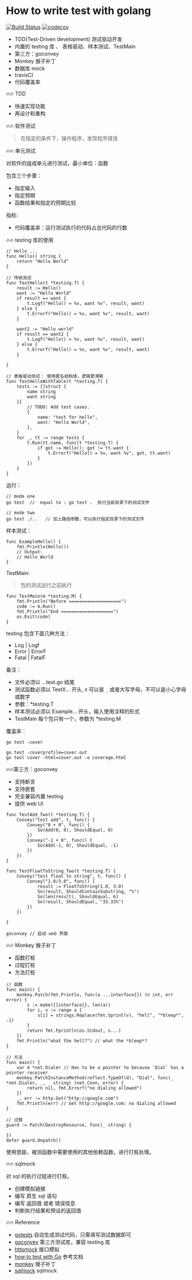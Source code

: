 # How to write test with golang

[![Build Status](https://travis-ci.com/wuxiaoxiaoshen/go-how-to-write-test.svg?token=NJwtDqGPUSoHiysBfFqE&branch=master)](https://travis-ci.com/wuxiaoxiaoshen/go-how-to-write-test)
[![codecov](https://codecov.io/gh/wuxiaoxiaoshen/go-how-to-write-test/branch/master/graph/badge.svg)](https://codecov.io/gh/wuxiaoxiaoshen/go-how-to-write-test)

- TDD(Test-Driven development) 测试驱动开发
- 内置的 testing 库 、 表格驱动、样本测试、TestMain
- 第三方：goconvey
- Monkey 猴子补丁
- 数据库 mock
- travisCI
- 代码覆盖率



:fire::fire: TDD

- 快速实现功能
- 再设计和重构

:fire::fire: 软件测试

> 在指定的条件下，操作程序，发现程序错误

:fire::fire: 单元测试

对软件的组成单元进行测试，最小单位：函数

包含三个步骤：

- 指定输入
- 指定预期
- 函数结果和指定的预期比较

指标:

- 代码覆盖率：运行测试执行的代码占总代码的行数



:fire::fire: testing 库的使用

```
// Hello ...
func Hello() string {
	return "Hello World"
}
```

``` 
// 传统测试
func TestHello(t *testing.T) {
	result := Hello()
	want := "Hello World"
	if result == want {
		t.Logf("Hello() = %v, want %v", result, want)
	} else {
		t.Errorf("Hello() = %v, want %v", result, want)
	}

	want2 := "Hello world"
	if result == want2 {
		t.Logf("Hello() = %v, want %v", result, want)
	} else {
		t.Errorf("Hello() = %v, want %v", result, want)
	}

}

// 表格驱动测试： 使用匿名结构体，逻辑更清晰
func TestHelloWithTable(t *testing.T) {
	tests := []struct {
		name string
		want string
	}{
		// TODO: Add test cases.
		{
			name: "test for hello",
			want: "Hello World",
		},
	}
	for _, tt := range tests {
		t.Run(tt.name, func(t *testing.T) {
			if got := Hello(); got != tt.want {
				t.Errorf("Hello() = %v, want %v", got, tt.want)
			}
		})
	}
}
```

运行：
```
// mode one 
go test  //  equal to : go test .  执行当前目录下的测试文件

// mode two 
go test ./..   // 加上路径参数，可以执行指定目录下的测试文件

```

样本测试：

```
func ExampleHello() {
	fmt.Println(Hello())
	// Output:
	// Hello World
} 

```

TestMain:
> 包的测试运行之前执行

``` 
func TestMain(m *testing.M) {
	fmt.Println("Before ====================")
	code := m.Run()
	fmt.Println("End ====================")
	os.Exit(code)
}
```


testing 包含下面几种方法：

- Log | Logf
- Error | ErrorF
- Fatal | FatalF


备注：

- 文件必须以 ...test.go 结尾
- 测试函数必须以 TestX... 开头, `X` 可以是 `_` 或者大写字母，不可以是小心字母或数字
- 参数：*testing.T
- 样本测试必须以 Example... 开头，输入使用注释的形式
- TestMain 每个包只有一个，参数为 *testing.M

覆盖率：

```
go test -cover

go test -coverprofile=cover.out
go tool cover -html=cover.out -o coverage.html
```




:fire::fire:第三方：goconvey

- 支持断言
- 支持嵌套
- 完全兼容内置 testing
- 提供 web UI

``` 
func TestAdd_Two(t *testing.T) {
	Convey("test add", t, func() {
		Convey("0 + 0", func() {
			So(Add(0, 0), ShouldEqual, 0)
		})
		Convey("-1 + 0", func() {
			So(Add(-1, 0), ShouldEqual, -1)
		})
	})
}

func TestFloatToString_Two(t *testing.T) {
	Convey("test float to string", t, func() {
		Convey("1.0/3.0", func() {
			result := FloatToString(1.0, 3.0)
			So(result, ShouldContainSubstring, "%")
			So(len(result), ShouldEqual, 6)
			So(result, ShouldEqual, "33.33%")
		})
	})

}

```

``` 
goconvey // 启动 web 界面
```



:fire::fire: Monkey 猴子补丁

- 函数打桩
- 过程打桩
- 方法打桩

``` 
// 函数
func main() {
	monkey.Patch(fmt.Println, func(a ...interface{}) (n int, err error) {
		s := make([]interface{}, len(a))
		for i, v := range a {
			s[i] = strings.Replace(fmt.Sprint(v), "hell", "*bleep*", -1)
		}
		return fmt.Fprintln(os.Stdout, s...)
	})
	fmt.Println("what the hell?") // what the *bleep*?
}
```
```
// 方法
func main() {
	var d *net.Dialer // Has to be a pointer to because `Dial` has a pointer receiver
	monkey.PatchInstanceMethod(reflect.TypeOf(d), "Dial", func(_ *net.Dialer, _, _ string) (net.Conn, error) {
		return nil, fmt.Errorf("no dialing allowed")
	})
	_, err := http.Get("http://google.com")
	fmt.Println(err) // Get http://google.com: no dialing allowed
}
```

``` 
// 过程
guard := Patch(DestroyResource, func(_ string) {
    
})
defer guard.Unpatch()
```

使用思路，被测函数中需要使用的其他依赖函数，进行打桩处理。

:fire::fire: sqlmock

对 sql 的执行过程进行打桩。

- 创建模拟链接
- 编写 原生 sql 语句
- 编写 返回值 或者 错误信息
- 判断执行结果和预设的返回值



:fire::fire: Reference

- [gotests](https://github.com/cweill/gotests) 自动生成测试代码，只需填写测试数据即可
- [goconvey](https://github.com/smartystreets/goconvey) 第三方测试库，兼容 testing 库
- [httpmock](https://github.com/jarcoal/httpmock) 接口模拟
- [how to test with Go](https://www.calhoun.io/how-to-test-with-go/) 参考文档
- [monkey](https://github.com/bouk/monkey) 猴子补丁
- [sqlmock](https://github.com/DATA-DOG/go-sqlmock) sqlmock